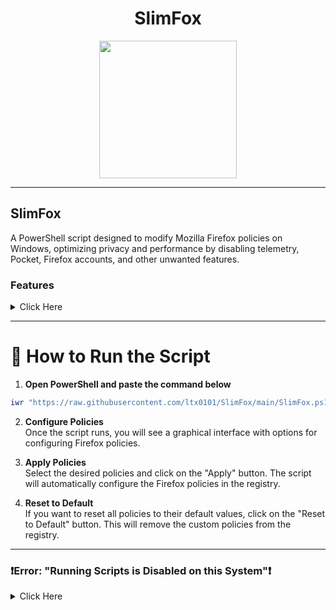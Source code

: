 <div align="center">

# SlimFox
<img src="https://github.com/user-attachments/assets/5b3678bb-be18-49e1-bfb9-86a5794ae090" width="220" height="220">
</div>

---

## SlimFox
A PowerShell script designed to modify Mozilla Firefox policies on Windows, optimizing privacy and performance by disabling telemetry, Pocket, Firefox accounts, and other unwanted features.

### Features  
<details>  
<summary> Click Here </summary>

- **Disable Telemetry**  
  Prevents Firefox from collecting and sending telemetry data.

- **Disable Pocket**  
  Removes Pocket integration from Firefox.
  
- **Disable Firefox Accounts**  
  Blocks Firefox sync and account-related features.
  
- **Disable Crash Reporter**  
  Prevents Firefox from sending crash reports.
  
- **Disable Studies**  
  Stops Firefox from running studies that collect user data.
  
- **Disable Extension Recommendations**  
  Prevents Firefox from recommending extensions based on browsing behavior.
  
- **Disable Search Suggestions**  
  Stops Firefox from showing search suggestions.

- **Disable Prefetching**  
  Prevents Firefox from preloading pages and DNS queries to save bandwidth and enhance privacy.

- **Disable Captive Portal**  
  Disables captive portal detection.

- **Disable Firefox View**  
  Removes the Firefox View feature.

- **Disable Form Autofill**  
  Turns off automatic form filling.

- **Disable Location Services**  
  Prevents websites from accessing location services.

- **Disable WebRTC**  
  Prevents IP leaks through WebRTC.

- **Disable Hardware Acceleration**  
  Forces Firefox to use software rendering.

- **DisablePocketSponsoredStories**  
  Removes sponsored stories from the Pocket recommendations.

- **EnableTrackingProtection**  
  Enables Firefox’s built-in tracking protection.

- **DisableDefaultBrowserAgent**  
  Prevents Firefox from running the default browser agent.

- **DisableAutoUpdate**  
  Stops Firefox from updating automatically.

- **DisableAppUpdate**  
  Disables updates for the Firefox application.

- **DisableProfileImport**  
  Blocks the ability to import profiles from other browsers.

- **DisableDeveloperTools**  
  Restricts access to Firefox's built-in developer tools.

- **DisableSafeMode**  
  Prevents Firefox from restarting in Safe Mode.



- **DisablePrivateBrowsing**  
  Disables the ability to open private browsing windows.



- **DisablePocketRecommendations**  
  Removes article recommendations from Pocket.



- **DisableScreenshots**  
  Disables the built-in screenshot tool.



- **DisableSSL3**  
  Disables the outdated SSL 3.0 protocol for security.



- **DisableTLS1**  
  Disables the outdated TLS 1.0 protocol for security.



- **DisableTLS1.1**  
  Disables the outdated TLS 1.1 protocol for security.


- **EnableHTTPSOnlyMode**  
  Forces all connections to use HTTPS where possible.


- **DisablePasswordManager**  
  Prevents Firefox from saving passwords.


- **DisableMasterPassword**  
  Disables the use of a master password for saved credentials.


- **DisableFormHistory**  
  Prevents Firefox from storing form and search history.


- **DisableCookies**  
  Blocks all cookies.


- **DisableThirdPartyCookies**  
  Blocks only third-party cookies for better privacy.


- **DisableWebGL**  
  Disables WebGL to prevent potential security risks.


- **DisableIPv6**  
  Disables IPv6 networking.


- **DisableDNSOverHTTPS**  
  Prevents Firefox from using DNS over HTTPS.


- **DisableCache**  
  Disables all caching, including disk, memory, and predictive network actions.


- **DisableDiskCache**  
  Prevents Firefox from storing cache on disk.


- **DisableMemoryCache**  
  Prevents Firefox from using memory to cache pages.


- **DisablePredictiveNetworkActions**  
  Stops Firefox from predicting and preloading network actions.


- **DisableAsyncPanZoom**  
  Disables asynchronous pan and zoom.


- **DisableWelcomePage**  
  Prevents Firefox from showing the welcome page on first launch.


- **DisableNewTabPage**  
  Removes Firefox’s default new tab page.


- **DisableBookmarksToolbar**  
  Hides the bookmarks toolbar.


- **DisableToolbarCustomization**  
  Restricts changes to the browser’s toolbar layout.


- **DisableAddonManager**  
  Blocks access to the Add-ons Manager.

- **DisableExtensions**  
  Prevents installation of add-ons.


- **DisableThemes**  
  Disables theme customization.


- **DisableFullScreenWarning**  
  Removes the warning when entering full-screen mode.


- **BlockAboutConfig**  
  Prevents access to Firefox’s configuration settings.


- **BlockAboutSupport**  
  Blocks access to troubleshooting information.


- **BlockAboutAddons**  
  Prevents access to the add-ons page.


- **BlockAboutProfiles**  
  Blocks access to profile management.


- **BlockAboutLogins**  
  Prevents access to saved logins and passwords.


- **DisableJIT**  
  Disables JavaScript Just-In-Time compilation for security.


- **DisableE10S**  
  Disables Firefox’s multi-process architecture.


- **DisableGPUProcess**  
  Turns off hardware-accelerated GPU processing.


- **DisableRDDProcess**  
  Disables the Remote Data Decoder process.


- **DisableSocketProcess**  
  Prevents Firefox from using a separate process for networking.


- **DisableContentProcessLimit**  
  Limits the number of content processes Firefox can use.


</details>

---

# 🚀 How to Run the Script

1. **Open PowerShell and paste the command below**  
```ps1
iwr "https://raw.githubusercontent.com/ltx0101/SlimFox/main/SlimFox.ps1" -OutFile "SlimFox.ps1"; .\SlimFox.ps1
```
2. **Configure Policies**  
   Once the script runs, you will see a graphical interface with options for configuring Firefox policies.

3. **Apply Policies**  
   Select the desired policies and click on the "Apply" button. The script will automatically configure the Firefox policies in the registry.

4. **Reset to Default**  
   If you want to reset all policies to their default values, click on the "Reset to Default" button. This will remove the custom policies from the registry.

---

### ❗Error: "Running Scripts is Disabled on this System"❗ 
<details>  
<summary> Click Here </summary>

If you encounter the error **"Running Scripts is Disabled on this System"**, it means that PowerShell's execution policy is preventing scripts from running for security reasons.

To resolve this, follow these steps:

1. **Open PowerShell as Administrator**  
   
2. **Change the Execution Policy**  
   Run the following command in the PowerShell window to allow locally-created scripts to run:

   ```ps1
   Set-ExecutionPolicy -ExecutionPolicy RemoteSigned
   ```
</details>
